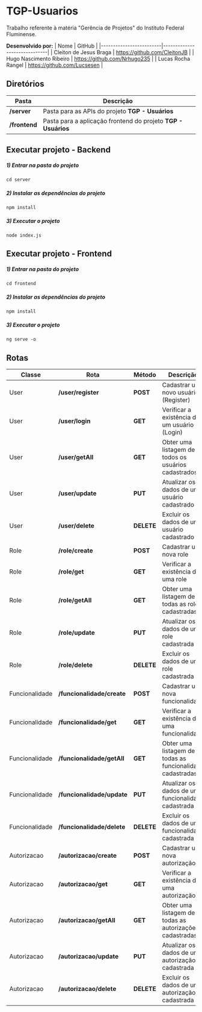 # TGP-Usuarios
Trabalho referente à matéria "Gerência de Projetos" do Instituto Federal Fluminense.

**Desenvolvido por:**
| Nome                    | GitHub                       |
|-------------------------|------------------------------|
| Cleiton de Jesus Braga  | https://github.com/CleitonJB |
| Hugo Nascimento Ribeiro | https://github.com/Nrhugo235 |
| Lucas Rocha Rangel      | https://github.com/Lucsesen  |

## Diretórios
| Pasta         | Descrição                                                     |
|---------------|---------------------------------------------------------------|
| **/server**   | Pasta para as APIs do projeto **TGP - Usuários**              |
| **/frontend** | Pasta para a aplicação frontend do projeto **TGP - Usuários** |

## Executar projeto - Backend

##### 1) Entrar na pasta do projeto
```
cd server
```
##### 2) Instalar as dependências do projeto
```
npm install
```
##### 3) Executar o projeto
```
node index.js
```

## Executar projeto - Frontend

##### 1) Entrar na pasta do projeto
```
cd frontend
```
##### 2) Instalar as dependências do projeto
```
npm install
```
##### 3) Executar o projeto
```
ng serve -o
```

## Rotas
| Classe         | Rota                       | Método     | Descrição                                                 |
|----------------|----------------------------|------------|-----------------------------------------------------------|
| User           | **/user/register**         | **POST**   | Cadastrar um novo usuário (Register)                      |
| User           | **/user/login**            | **GET**    | Verificar a existência de um usuário (Login)              |
| User           | **/user/getAll**           | **GET**    | Obter uma listagem de todos os usuários cadastrados       |
| User           | **/user/update**           | **PUT**    | Atualizar os dados de um usuário cadastrado               |
| User           | **/user/delete**           | **DELETE** | Excluir os dados de um usuário cadastrado                 |
| Role           | **/role/create**           | **POST**   | Cadastrar uma nova role                                   |
| Role           | **/role/get**              | **GET**    | Verificar a existência de uma role                        |
| Role           | **/role/getAll**           | **GET**    | Obter uma listagem de todas as roles cadastradas          |
| Role           | **/role/update**           | **PUT**    | Atualizar os dados de uma role cadastrada                 |
| Role           | **/role/delete**           | **DELETE** | Excluir os dados de uma role cadastrada                   |
| Funcionalidade | **/funcionalidade/create** | **POST**   | Cadastrar uma nova funcionalidade                         |
| Funcionalidade | **/funcionalidade/get**    | **GET**    | Verificar a existência de uma funcionalidade              |
| Funcionalidade | **/funcionalidade/getAll** | **GET**    | Obter uma listagem de todas as funcionalidade cadastradas |
| Funcionalidade | **/funcionalidade/update** | **PUT**    | Atualizar os dados de uma funcionalidade cadastrada       |
| Funcionalidade | **/funcionalidade/delete** | **DELETE** | Excluir os dados de uma funcionalidade cadastrada         |
| Autorizacao    | **/autorizacao/create**    | **POST**   | Cadastrar uma nova autorização                            |
| Autorizacao    | **/autorizacao/get**       | **GET**    | Verificar a existência de uma autorização                 |
| Autorizacao    | **/autorizacao/getAll**    | **GET**    | Obter uma listagem de todas as autorizações cadastradas   |
| Autorizacao    | **/autorizacao/update**    | **PUT**    | Atualizar os dados de uma autorização cadastrada          |
| Autorizacao    | **/autorizacao/delete**    | **DELETE** | Excluir os dados de uma autorização cadastrada            |